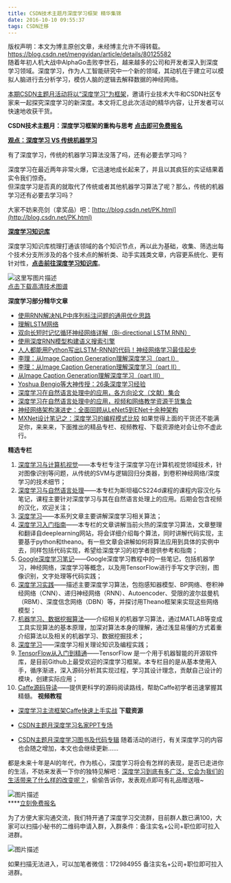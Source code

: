```yaml
---
title: CSDN技术主题月深度学习框架 精华集锦
date: 2016-10-10 09:55:37
tags: CSDN迁移
---
```

 版权声明：本文为博主原创文章，未经博主允许不得转载。 https://blog.csdn.net/mengyidan/article/details/80125582   
  随着年初人机大战中AlphaGo击败李世石，越来越多的公司和开发者深入到深度学习领域。深度学习，作为人工智能研究中一个新的领域，其动机在于建立可以模拟人脑进行去分析学习，模仿人脑的逻辑去解释数据的神经网络。

[本期CSDN主题月活动将以“深度学习”为框架](http://huiyi.csdn.net/activity/product/goods_list?project_id=3200)，邀请行业技术大牛和CSDN社区专家来一起探究深度学习的新深度。本文将汇总此次活动的精华内容，让开发者可以快速地收获干货。

**CSDN技术主题月：深度学习框架的重构与思考 [点击即可免费报名](http://huiyi.csdn.net/activity/product/goods_list?project_id=3200)**

**[观点：深度学习 VS 传统机器学习](http://blog.csdn.net/PK.html)**

有了深度学习，传统的机器学习算法没落了吗，还有必要去学习吗？

深度学习在最近两年非常火爆，它迅速地成长起来了，并且以其疯狂的实证结果着实令我们惊奇。   
 但深度学习是否真的就取代了传统或者其他机器学习算法了呢？那么，传统的机器学习还有必要去学习吗？

大家不妨来亮剑（拿奖品）吧：[http://blog.csdn.net/PK.html](http://blog.csdn.net/PK.html)

**[深度学习知识库](http://lib.csdn.net/base/deeplearning)**

深度学习知识库梳理打通该领域的各个知识节点，再以此为基础，收集、筛选出每个技术分支所涉及的各个技术点的解析类、动手实践类文章，内容更系统化、更有针对性，**[点击前往深度学习知识库](http://lib.csdn.net/base/deeplearning)**。



![这里写图片描述](https://img-blog.csdn.net/20161010085707316)  
[点击下载高清技术图谱](http://lib.csdn.net/base/deeplearning/structure)

**深度学习部分精华文章**


  * [使用RNN解决NLP中序列标注问题的通用优化思路](http://lib.csdn.net/article/61/5633?knId=1735) 
  * [理解LSTM网络](http://lib.csdn.net/article/61/45505?knId=1735) 
  * [双向长短时记忆循环神经网络详解（Bi-directional LSTM RNN）](http://lib.csdn.net/article/61/45503?knId=1735) 
  * [使用深度RNN模型构建语义搜索引擎](http://lib.csdn.net/article/61/45501?knId=1735) 
  * [人人都能用Python写出LSTM-RNN的代码！神经网络学习最佳起步](http://lib.csdn.net/article/61/45392?knId=1735) 
  * [李理：从Image Caption Generation理解深度学习（part I）]() 
  * [李理：从Image Caption Generation理解深度学习（part II）]() 
  * [从Image Caption Generation理解深度学习（part III）]() 
  * [Yoshua Bengio等大神传授：26条深度学习经验](http://www.csdn.net/article/2015-09-16/2825716) 
  * [深度学习在自然语言处理中的应用，各方向论文（文献）集合]() 
  * [深度学习在自然语言处理中的应用，视频和网络教学资源干货集合]() 
  * [神经网络架构演进史：全面回顾从LeNet5到ENet十余种架构]() 
  * [MXNet设计笔记之：深度学习的编程模式比较](http://lib.csdn.net/article/61/43442?knId=1755) 如果觉得上面的干货还不能满足你，来来来，下面推出的精品专栏、视频教程、下载资源绝对会让你不虚此行。

**精选专栏**


  1. [深度学习与计算机视觉](http://blog.csdn.net/column/details/dl-computer-vision.html)——本专栏专注于深度学习在计算机视觉领域技术，针对图像识别等问题，从传统的SVM与逻辑回归分类器，到卷积神经网络/深度学习的技术细节； 
  3. [深度学习与自然语言处理](http://blog.csdn.net/column/details/dl-nlp.html)——本专栏为斯坦福CS224d课程的课程内容汉化与笔记，课程主要针对深度学习与其在自然语言处理上的应用。后期会包含视频的汉化，欢迎关注； 
  5. [深度学习](http://blog.csdn.net/column/details/deeplearning.html)——本系列文章主要讲解深度学习相关算法； 
  7. [深度学习入门指南](http://blog.csdn.net/column/details/deeplearningtutorial.html)——本专栏的文章讲解当前火热的深度学习算法，文章整理和翻译自deeplearning网站，将会详细介绍每个算法，同时讲解代码实现，主要基于python和theano。有一些文章会讲解如何将算法应用到具体的实例中去，同样包括代码实现，希望给深度学习的初学者提供参考和指南； 
  9. [Google深度学习笔记](http://blog.csdn.net/column/details/google-dl-ahang.html)——Google深度学习教程中的一些笔记，包括机器学习，神经网络，深度学习等概念，以及用TensorFlow进行手写文字识别，图像识别，文字处理等代码实践； 
  11. [深度学习实践](http://blog.csdn.net/column/details/12743.html)——描述主要深度学习算法，包抱感知器模型、BP网络、卷积神经网络（CNN）、递归神经网络（RNN）、Autoencoder、受限的波尔兹曼机（RBM）、深度信念网络（DBN）等，并探讨用Theano框架来实现这些网络模型； 
  13. [机器学习、数据挖掘算法](http://blog.csdn.net/column/details/jqxx.html)——介绍相关的机器学习算法，通过MATLAB等变成工具实现算法的基本原理，加深对算法本身的理解，通过浅显易懂的方式着重介绍算法以及相关的机器学习、数据挖掘技术； 
  15. [深度学习](http://blog.csdn.net/column/details/chenjunling.html)——深度学习相关理论知识及编程实践； 
  17. [TensorFlow从入门到精通](http://blog.csdn.net/column/details/tf-starter-to-hacker.html)——TensorFlow 是一个用于机器智能的开源软件库，是目前Github上最受欢迎的深度学习框架。本专栏目的是从基本使用入手，循序渐进，深入源码分析其实现过程，学习其设计理念，贡献自己设计的模块，创建实际应用； 
  19. [Caffe源码导读](http://blog.csdn.net/column/details/caffe-source-clue.html)——提供更科学的源码阅读路线，帮助Caffe初学者迅速掌握其精髓。 **视频教程**


  * [深度学习主流框架Caffe快速上手实战](http://edu.csdn.net/huiyiCourse/detail/198)  **下载资源**


  * [CSDN主题月深度学习名家PPT专场](http://download.csdn.net/album/detail/3377)  
  * [CSDN主题月深度学习图书及代码专辑](http://download.csdn.net/album/detail/2913) 随着活动的进行，有关深度学习的内容也会随之增加，本文也会继续更新……

都是未来十年是AI的年代，作为核心，深度学习将会有怎样的表现，是否已走进你的生活，不妨来发表一下你的独特见解吧：[深度学习到底有多广泛，它会为我们的生活带来了什么样的改变呢？](http://bbs.csdn.net/topics/392014962)，偷偷告诉你，发表观点即可有礼品赠送哦~   


![图片描述](https://img-blog.csdn.net/20161010101345777)  
****[立刻免费报名](http://huiyi.csdn.net/activity/product/goods_list?project_id=3200)

为了方便大家沟通交流，我们特开通了深度学习交流群，目前群人数已满100，大家可以扫描小秘书的二维码申请入群，入群条件：备注实名+公司+职位即可拉入进群。   


![图片描述](https://img-blog.csdn.net/20161010121521987)

如果扫描无法进入，可以加笔者微信：172984955 备注实名+公司+职位即可拉入进群。

   
  